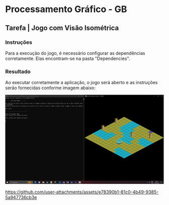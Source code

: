 # Processamento Gráfico - GB

## Tarefa | Jogo com Visão Isométrica

### Instruções

Para a execução do jogo, é necessário configurar as dependências corretamente. Elas encontram-se na pasta "Dependencies".

### Resultado

Ao executar corretamente a aplicação, o jogo será aberto e as instruções serão fornecidas conforme imagem abaixo:

![Resultado](ScreenshotJogo.png)


https://github.com/user-attachments/assets/e78390b1-81c0-4b49-9385-5a947736cb3e

